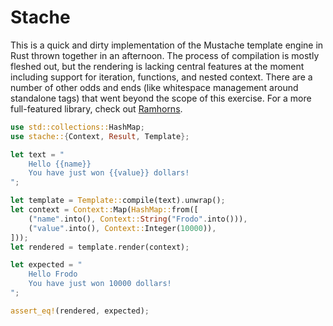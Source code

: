 # Stache

This is a quick and dirty implementation of the Mustache template engine in Rust
thrown together in an afternoon. The process of compilation is mostly fleshed
out, but the rendering is lacking central features at the moment including
support for iteration, functions, and nested context. There are a number of
other odds and ends (like whitespace management around standalone tags) that
went beyond the scope of this exercise. For a more full-featured library, check
out [Ramhorns](https://github.com/maciejhirsz/ramhorns).

```rust
use std::collections::HashMap;
use stache::{Context, Result, Template};

let text = "
    Hello {{name}}
    You have just won {{value}} dollars!
";

let template = Template::compile(text).unwrap();
let context = Context::Map(HashMap::from([
    ("name".into(), Context::String("Frodo".into())),
    ("value".into(), Context::Integer(10000)),
]));
let rendered = template.render(context);

let expected = "
    Hello Frodo
    You have just won 10000 dollars!
";

assert_eq!(rendered, expected);
```
